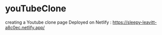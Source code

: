 # youTubeClone

creating a Youtube clone page
Deployed on Netlify : https://sleepy-leavitt-a8c0ec.netlify.app/ 